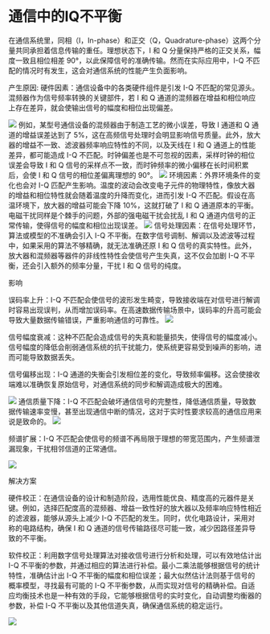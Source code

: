 
# 通信中的IQ不平衡
在通信系统里，同相（I，In-phase）和正交（Q，Quadrature-phase）这两个分量共同承担着信息传输的重任。理想状态下，I 和 Q 分量保持严格的正交关系，幅度一致且相位相差 90°，以此保障信号的准确传输。然而在实际应用中，I-Q 不匹配的情况时有发生，这会对通信系统的性能产生负面影响。

产生原因:
硬件因素：通信设备中的各类硬件组件是引发 I-Q 不匹配的常见源头。混频器作为信号频率转换的关键部件，若 I 和 Q 通道的混频器在增益和相位响应上存在差异，就会使输出信号的幅度和相位出现偏差。

![](https://raw.githubusercontent.com/LeroyK111/pictureBed/master/20250211122038.png)
例如，某型号通信设备的混频器由于制造工艺的微小误差，导致 I 通道和 Q 通道的增益误差达到了 5%，这在高频信号处理时会明显影响信号质量。此外，放大器的增益不一致、滤波器频率响应特性的不同，以及天线在 I 和 Q 通道上的性能差异，都可能造成 I-Q 不匹配。时钟偏差也是不可忽视的因素，采样时钟的相位误差会导致 I 和 Q 信号的采样点不一致，而时钟频率的微小偏移在长时间积累后，会使 I 和 Q 信号的相位差偏离理想的 90°。
![](https://raw.githubusercontent.com/LeroyK111/pictureBed/master/20250211122055.png)
环境因素：外界环境条件的变化也会对 I-Q 匹配产生影响。温度的波动会改变电子元件的物理特性，像放大器的增益和相位特性就会随着温度的升降而变化，进而引发 I-Q 不匹配。假设在高温环境下，放大器的增益可能会下降 10%，这就打破了 I 和 Q 通道原本的平衡。电磁干扰同样是个棘手的问题，外部的强电磁干扰会扰乱 I 和 Q 通道内信号的正常传输，使得信号的幅度和相位出现误差。
![](https://raw.githubusercontent.com/LeroyK111/pictureBed/master/20250211122108.png)
信号处理因素：在信号处理环节，算法或模型的不准确会引入 I-Q 不平衡。在数字信号调制、解调以及滤波等过程中，如果采用的算法不够精确，就无法准确还原 I 和 Q 信号的真实特性。此外，放大器和混频器等器件的非线性特性会使信号产生失真，这不仅会加剧 I-Q 不平衡，还会引入额外的频率分量，干扰 I 和 Q 信号的纯度。

影响

误码率上升：I-Q 不匹配会使信号的波形发生畸变，导致接收端在对信号进行解调时容易出现误判，从而增加误码率。在高速数据传输场景中，误码率的升高可能会导致大量数据传输错误，严重影响通信的可靠性。
![](https://raw.githubusercontent.com/LeroyK111/pictureBed/master/20250211122124.png)

信号幅度衰减：这种不匹配会造成信号的失真和能量损失，使得信号的幅度减小。信号幅度的降低会削弱通信系统的抗干扰能力，使系统更容易受到噪声的影响，进而可能导致数据丢失。

信号偏移出现：I-Q 通道的失衡会引发相位差的变化，导致频率偏移。这会使接收端难以准确恢复原始信号，对通信系统的同步和解调造成极大的困难。

![](https://raw.githubusercontent.com/LeroyK111/pictureBed/master/20250211122155.png)
通信质量下降：I-Q 不匹配会破坏通信信号的完整性，降低通信质量，导致数据传输速率变慢，甚至出现通信中断的情况，这对于实时性要求较高的通信应用来说是致命的。
![](https://raw.githubusercontent.com/LeroyK111/pictureBed/master/20250211122209.png)

频谱扩展：I-Q 不匹配会使信号的频谱不再局限于理想的带宽范围内，产生频谱泄漏现象，干扰相邻信道的正常通信。

![](https://raw.githubusercontent.com/LeroyK111/pictureBed/master/20250211122222.png)

解决方案    

硬件校正：在通信设备的设计和制造阶段，选用性能优良、精度高的元器件是关键。例如，选择匹配度高的混频器、增益一致性好的放大器以及频率响应特性相近的滤波器，能够从源头上减少 I-Q 不匹配的发生。同时，优化电路设计，采用对称的电路结构，确保 I 和 Q 通道的信号传输路径尽可能一致，减少因路径差异导致的不平衡。

软件校正：利用数字信号处理算法对接收信号进行分析和处理，可以有效地估计出 I-Q 不平衡的参数，并通过相应的算法进行补偿。最小二乘法能够根据信号的统计特性，准确估计出 I-Q 不平衡的幅度和相位误差；最大似然估计法则基于信号的概率模型，寻找最有可能的 I-Q 不平衡参数，从而实现对信号的精确补偿。自适应均衡技术也是一种有效的手段，它能够根据信号的实时变化，自动调整均衡器的参数，补偿 I-Q 不平衡以及其他信道失真，确保通信系统的稳定运行。

![](https://raw.githubusercontent.com/LeroyK111/pictureBed/master/20250211122238.png)









